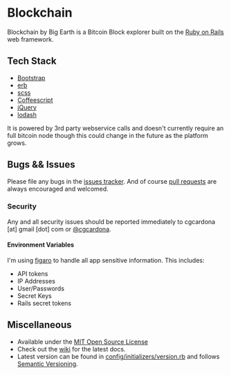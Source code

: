 # Blockchain 

Blockchain by Big Earth is a Bitcoin Block explorer built on the [Ruby on Rails](https://github.com/rails/rails) web framework.

## Tech Stack 

* [Bootstrap](https://getbootstrap.com/)
* [erb](https://en.wikipedia.org/wiki/ERuby)
* [scss](http://sass-lang.com/)
* [Coffeescript](http://coffeescript.org/)
* [jQuery](https://jquery.com/)
* [lodash](https://lodash.com/)

It is powered by 3rd party webservice calls and doesn't currently require an full bitcoin node though this could change in the future as the platform grows.

## Bugs && Issues

Please file any bugs in the [issues tracker](https://github.com/cgcardona/blockchain.bigearth.io/issues). And of course [pull requests](https://github.com/cgcardona/blockchain.bigearth.io/pulls) are always encouraged and welcomed.

### Security

Any and all security issues should be reported immediately to cgcardona [at] gmail [dot] com or [@cgcardona](https://twitter.com/cgcardona).

#### Environment Variables

I'm using [figaro](https://github.com/laserlemon/figaro) to handle all app sensitive information. This includes:

* API tokens
* IP Addresses
* User/Passwords
* Secret Keys 
* Rails secret tokens 

## Miscellaneous
 
* Available under the [MIT Open Source License](LICENSE.md)
* Check out the [wiki](https://github.com/cgcardona/blockchain.bigearth.io/wiki) for the latest docs.
* Latest version can be found in [config/initializers/version.rb](config/initializers/version.rb) and follows [Semantic Versioning](http://semver.org/).
